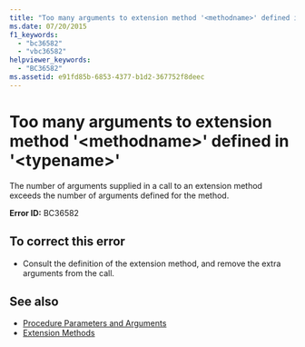 ```yaml
---
title: "Too many arguments to extension method '<methodname>' defined in '<typename>'"
ms.date: 07/20/2015
f1_keywords: 
  - "bc36582"
  - "vbc36582"
helpviewer_keywords: 
  - "BC36582"
ms.assetid: e91fd85b-6853-4377-b1d2-367752f8deec
---
```

# Too many arguments to extension method '\<methodname>' defined in '\<typename>'
The number of arguments supplied in a call to an extension method exceeds the number of arguments defined for the method.  
  
 **Error ID:** BC36582  
  
## To correct this error  
  
- Consult the definition of the extension method, and remove the extra arguments from the call.  
  
## See also

- [Procedure Parameters and Arguments](../programming-guide/language-features/procedures/procedure-parameters-and-arguments.md)
- [Extension Methods](../programming-guide/language-features/procedures/extension-methods.md)
